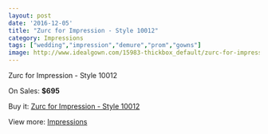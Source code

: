 ```yaml
---
layout: post
date: '2016-12-05'
title: "Zurc for Impression - Style 10012"
category: Impressions
tags: ["wedding","impression","demure","prom","gowns"]
image: http://www.idealgown.com/15983-thickbox_default/zurc-for-impression-style-10012.jpg
---
```

Zurc for Impression - Style 10012

On Sales: **$695**
<a href="https://www.idealgown.com/en/impressions/6385-zurc-for-impression-style-10012.html"><amp-img layout="responsive" width="600" height="600" src="//www.idealgown.com/15983-thickbox_default/zurc-for-impression-style-10012.jpg" alt="Zurc for Impression - Style 10012 0" /></a>
<a href="https://www.idealgown.com/en/impressions/6385-zurc-for-impression-style-10012.html"><amp-img layout="responsive" width="600" height="600" src="//www.idealgown.com/15984-thickbox_default/zurc-for-impression-style-10012.jpg" alt="Zurc for Impression - Style 10012 1" /></a>
<a href="https://www.idealgown.com/en/impressions/6385-zurc-for-impression-style-10012.html"><amp-img layout="responsive" width="600" height="600" src="//www.idealgown.com/15985-thickbox_default/zurc-for-impression-style-10012.jpg" alt="Zurc for Impression - Style 10012 2" /></a>

Buy it: [Zurc for Impression - Style 10012](https://www.idealgown.com/en/impressions/6385-zurc-for-impression-style-10012.html "Zurc for Impression - Style 10012")

View more: [Impressions](https://www.idealgown.com/en/91-impressions "Impressions")